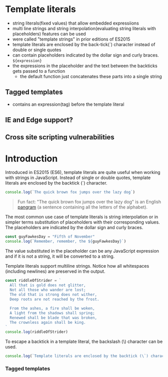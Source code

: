 # Template literals
- string literals(fixed values) that allow embedded expressiions
- multi line strings and string interpolation(evaluating string literals with placeholders) features can be used
- were called "template strings" in prior editions of ES2015
- template literals are enclosed by the back-tick(\`) character instead of double or single quotes
- can contain placeholders indicated by the dollar sign and curly braces. ```${expression}```
- the expressions in the placeholder and the text between the backticks gets passed to a function
  - the default function just concatenates these parts into a single string

## Tagged templates
- contains an expression(tag) before the template literal

## IE and Edge support?

## Cross site scripting vulnerabilities


# Introduction
Introduced in ES2015 (ES6), template literals are quite useful when working with strings in JavaScript. Instead of single or double quotes, template literals are enclosed by the backtick (\`) character.

```javascript
console.log(`The quick brown fox jumps over the lazy dog`)
```

> Fun fact: "The quick brown fox jumps over the lazy dog" is an English [pangram](https://en.wikipedia.org/wiki/Pangram) (a sentence containing all the letters of the alphabet).

The most common use case of template literals is string interpolation or in simpler terms substitution of placeholders with their corresponding values. The placeholders are indicated by the dollar sign and curly braces.

```javascript
const guyFawkesDay = "Fifth of November"
console.log(`Remember, remember, the ${guyFawkesDay}`)
``` 

The value substituted in the placeholder can be any JavaScript expression and if it is not a string, it will be converted to a string.

Template literals support multiline strings. Notice how all whitespaces (including newlines) are preserved in the output.

```javascript
const riddleOfStrider = `
  All that is gold does not glitter,
  Not all those who wander are lost;
  The old that is strong does not wither,
  Deep roots are not reached by the frost.
  
  From the ashes, a fire shall be woken,
  A light from the shadows shall spring;
  Renewed shall be blade that was broken,
  The crownless again shall be king.
`
console.log(riddleOfStrider)
``` 
To escape a backtick in a template literal, the backslash (\\) character can be used.

```javascript
console.log(`Template literals are enclosed by the backtick (\`) character.`)
``` 

### Tagged templates
